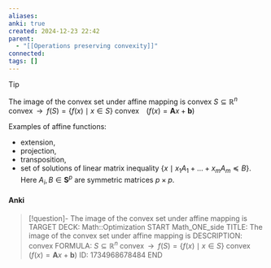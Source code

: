 ```yaml
---
aliases: 
anki: true
created: 2024-12-23 22:42
parent:
  - "[[Operations preserving convexity]]"
connected: 
tags: []
---
```


> [!tip] 
The image of the convex set under affine mapping is convex
$S \subseteq \mathbb{R}^n \text{ convex}\;\; \rightarrow \;\; f(S) = \left\{ f(x) \mid x \in S \right\} \text{ convex} \;\;\;\; \left(f(x) = \mathbf{A}x + \mathbf{b}\right)$

Examples of affine functions: 
- extension, 
- projection, 
- transposition, 
- set of solutions of linear matrix inequality $\left\{ x \mid x_1 A_1 + \ldots + x_m A_m \preceq B\right\}$. 
Here $A_i, B \in \mathbf{S}^p$ are symmetric matrices $p \times p$.

#### Anki
> [!question]- The image of the convex set under affine mapping is 
TARGET DECK: Math::Optimization
START
Math_ONE_side
TITLE: The image of the convex set under affine mapping is
DESCRIPTION: convex
FORMULA:  $S \subseteq \mathbb{R}^n \text{ convex}\;\; \rightarrow \;\; f(S) = \left\{ f(x) \mid x \in S \right\} \text{ convex} \;\;\;\; \left(f(x) = \mathbf{A}x + \mathbf{b}\right)$
ID: 1734968678484
END